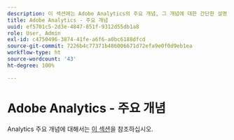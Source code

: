 ```yaml
---
description: 이 섹션에는 Adobe Analytics의 주요 개념, 그 개념에 대한 간단한 설명 및 해당 주제에 대한 추가 설명이 있는 특정 설명서 링크가 포함되어 있습니다.
title: Adobe Analytics - 주요 개념
uuid: ef5701c5-2d3e-4847-851f-9312d55db1a8
role: User, Admin
exl-id: c4750496-3874-41fe-a6f6-a0bc6188dfcd
source-git-commit: 7226b4c77371b486006671d72efa9e0f0d9eb1ea
workflow-type: ht
source-wordcount: '43'
ht-degree: 100%

---
```


# Adobe Analytics - 주요 개념

Analytics 주요 개념에 대해서는 [이 섹션](/help/landing/an-key-concepts.md)을 참조하십시오.
